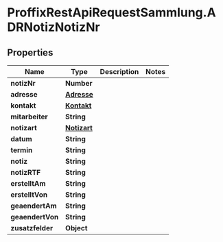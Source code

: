 # ProffixRestApiRequestSammlung.ADRNotizNotizNr

## Properties
Name | Type | Description | Notes
------------ | ------------- | ------------- | -------------
**notizNr** | **Number** |  | 
**adresse** | [**Adresse**](Adresse.md) |  | 
**kontakt** | [**Kontakt**](Kontakt.md) |  | 
**mitarbeiter** | **String** |  | 
**notizart** | [**Notizart**](Notizart.md) |  | 
**datum** | **String** |  | 
**termin** | **String** |  | 
**notiz** | **String** |  | 
**notizRTF** | **String** |  | 
**erstelltAm** | **String** |  | 
**erstelltVon** | **String** |  | 
**geaendertAm** | **String** |  | 
**geaendertVon** | **String** |  | 
**zusatzfelder** | **Object** |  | 


